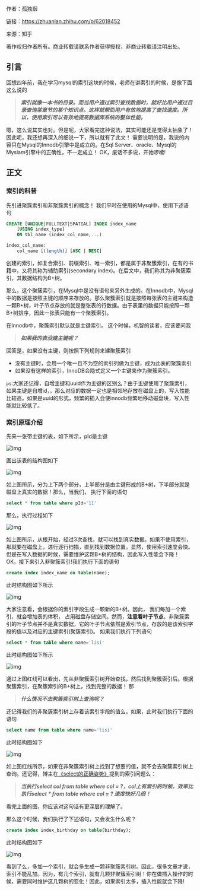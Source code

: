 作者：孤独烟

链接：https://zhuanlan.zhihu.com/p/62018452

来源：知乎

著作权归作者所有。商业转载请联系作者获得授权，非商业转载请注明出处。

## 引言

回想四年前，我在学习mysql的索引这块的时候，老师在讲索引的时候，是像下面这么说的

> ***索引就像一本书的目录。而当用户通过索引查找数据时，就好比用户通过目录查询某章节的某个知识点。这样就帮助用户有效地提高了查找速度。所以，使用索引可以有效地提高数据库系统的整体性能。***

嗯，这么说其实也对。但是呢，大家看完这种说法，其实可能还是觉得太抽象了！因此呢，我还想再深入的细说一下，所以就有了此文！ 需要说明的是，我说的内容只在Mysql的Innodb引擎中是成立的。在Sql Server、oracle、Mysql的Mysiam引擎中的正确性，不一定成立！ OK，废话不多说，开始啰嗦!

## 正文

### 索引的科普

先引进聚簇索引和非聚簇索引的概念！ 我们平时在使用的Mysql中，使用下述语句

```sql
CREATE [UNIQUE|FULLTEXT|SPATIAL] INDEX index_name
    [USING index_type]
    ON tbl_name (index_col_name,...)

index_col_name:
    col_name [(length)] [ASC | DESC]
```

创建的索引，如复合索引、前缀索引、唯一索引，都是属于非聚簇索引，在有的书籍中，又将其称为辅助索引(secondary index)。在后文中，我们称其为非聚簇索引，其数据结构为B+树。

那么，这个聚簇索引，在Mysql中是没有语句来另外生成的。在Innodb中，Mysql中的数据是按照主键的顺序来存放的。那么聚簇索引就是按照每张表的主键来构造一颗B+树，叶子节点存放的就是整张表的行数据。由于表里的数据只能按照一颗B+树排序，因此一张表只能有一个聚簇索引。

在Innodb中，聚簇索引默认就是主键索引。 这个时候，机智的读者，应该要问我

> ***如果我的表没建主键呢？***

回答是，如果没有主键，则按照下列规则来建聚簇索引 

- 没有主键时，会用一个唯一且不为空的索引列做为主键，成为此表的聚簇索引 
- 如果没有这样的索引，InnoDB会隐式定义一个主键来作为聚簇索引。

`ps`:大家还记得，自增主键和uuid作为主键的区别么？由于主键使用了聚簇索引，如果主键是自增id，，那么对应的数据一定也是相邻地存放在磁盘上的，写入性能比较高。如果是uuid的形式，频繁的插入会使innodb频繁地移动磁盘块，写入性能就比较低了。

### 索引原理介绍

先来一张带主键的表，如下所示，pId是主键

![img](https://pic3.zhimg.com/v2-356f5ba21a436d6a4c0cbaf1f347e6ae_b.jpg)

画出该表的结构图如下 

![img](https://pic3.zhimg.com/v2-3608857b3aca0acd731d913eea453306_b.jpg)



如上图所示，分为上下两个部分，上半部分是由主键形成的B+树，下半部分就是磁盘上真实的数据！那么，当我们， 执行下面的语句

```sql
select * from table where pId='11'
```

那么，执行过程如下 

![img](https://pic2.zhimg.com/v2-318b871c84d2891a96d781c67a9820fd_b.jpg)

 如上图所示，从根开始，经过3次查找，就可以找到真实数据。如果不使用索引，那就要在磁盘上，进行逐行扫描，直到找到数据位置。显然，使用索引速度会快。但是在写入数据的时候，需要维护这颗B+树的结构，因此写入性能会下降！ OK，接下来引入非聚簇索引!我们执行下面的语句

```sql
create index index_name on table(name);
```

此时结构图如下所示 

![img](https://pic3.zhimg.com/v2-b2a8601756f41fea3f0b15a8c6c80d16_b.jpg)

 大家注意看，会根据你的索引字段生成一颗新的B+树。因此， 我们每加一个索引，就会增加表的体积， 占用磁盘存储空间。然而，**注意看叶子节点**，非聚簇索引的叶子节点并不是真实数据，它的叶子节点依然是索引节点，存放的是该索引字段的值以及对应的主键索引(聚簇索引)。 如果我们执行下列语句

```sql
select * from table where name='lisi'
```

此时结构图如下所示 

![img](https://pic3.zhimg.com/v2-543301eab6c3723e68a31454dfe1d8b2_b.jpg)

 通过上图红线可以看出，先从非聚簇索引树开始查找，然后找到聚簇索引后。根据聚簇索引，在聚簇索引的B+树上，找到完整的数据！ 那

> ***什么情况不去聚簇索引树上查询呢？***

还记得我们的非聚簇索引树上存着该索引字段的值么。如果，此时我们执行下面的语句

```sql
select name from table where name='lisi'
```

此时结构图如下 

![img](https://pic3.zhimg.com/v2-e4e4da4bf1d4edfe71e3dc78e3c0b236_b.jpg)

 如上图红线所示，如果在非聚簇索引树上找到了想要的值，就不会去聚簇索引树上查询。还记得，博主在[《select的正确姿势》](https://link.zhihu.com/?target=https%3A//www.cnblogs.com/rjzheng/p/9902911.html)提到的索引问题么：

> ***当执行select col from table where col = ?，col上有索引的时候，效率比执行select \* from table where col = ? 速度快好几倍！***

看完上面的图，你应该对这句话有更深层的理解了。

那么这个时候，我们执行了下述语句，又会发生什么呢？

```sql
create index index_birthday on table(birthday);
```

此时结构图如下 

![img](https://pic3.zhimg.com/v2-fd41560a46b0d78a8e9f7cfdb46d7e76_b.jpg)

 看到了么，多加一个索引，就会多生成一颗非聚簇索引树。因此，很多文章才说，索引不能乱加。因为，有几个索引，就有几颗非聚簇索引树！你在做插入操作的时候，需要同时维护这几颗树的变化！因此，如果索引太多，插入性能就会下降!
